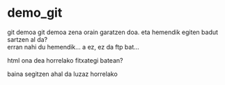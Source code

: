 # demo_git
git demoa
git demoa zena orain garatzen doa.
eta hemendik egiten badut sartzen al da?<br/>
erran nahi du hemendik… a ez, ez da ftp bat...
<p>html ona dea horrelako fitxategi batean?</p>
baina segitzen ahal da luzaz horrelako
<?php
  $aldagaia = "ninaizaldagaia!";
  print($aldagaia);
?>  
